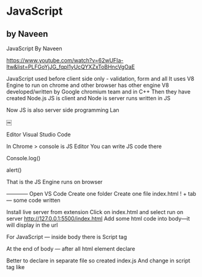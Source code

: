 # JavaScript

## by Naveen

JavaScript By Naveen

https://www.youtube.com/watch?v=62wUFIa-ltw&list=PLFGoYjJG_fqpI1yUcQYXZxToBHncVgOaE

JavaScript used before client side only - validation, form and all
It uses V8 Engine to run on chrome and other browser has other engine
V8 developed/written by Google chromium team and in C++
Then they have created Node.js
JS is client and Node is server runs written in JS

Now JS is also server side programming Lan



￼


Editor Visual Studio Code

In Chrome > console is JS Editor 
You can write JS code there

Console.log()

alert()

That is the JS Engine runs on browser

————
Open VS Code
Create one folder
Create one file index.html
! + tab — some code written

Install live server from extension
Click on index.html and select run on server
http://127.0.0.1:5500/index.html
Add some html code into body—it will display in the url

For JavaScript — inside body there is Script tag


At the end of body — after all html element declare

Better to declare in separate file so created index.js 
And change in script tag like <script src='index.js '>


You can also run index.js file 

Node installed in your machine

Node index.js

————
//data types

2 types of data 
1. Primitive DT String Number Boolean Undefined Null  for knowing data type of variable 
	go to console and write
	typeof variable name

	Dynamic Typing

	let sta = 'Hello';
	sta = 30;
	it is allow in JS to change DT
 
    2. Reference DT Array,Object,Function

















